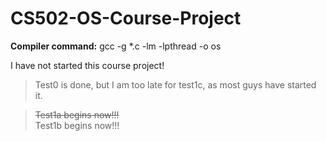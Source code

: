 CS502-OS-Course-Project
=======================
**Compiler command:**
gcc -g *.c -lm -lpthread -o os

I have not started this course project!
> Test0 is done, but I am too late for test1c, as most guys have started it.    

> <del>Test1a begins now!!!</del>    
> Test1b begins now!!!    